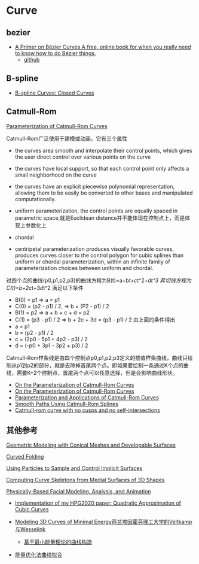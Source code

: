 # Curve

## bezier

- [A Primer on Bézier Curves A free, online book for when you really need to know how to do Bézier things.](https://pomax.github.io/bezierinfo/)
    - [github](https://github.com/lmj01/BezierInfo-2)

## B-spline

- [B-spline Curves: Closed Curves ](https://pages.mtu.edu/~shene/COURSES/cs3621/NOTES/spline/B-spline/bspline-curve-closed.html)

## Catmull-Rom 

[Parameterization of Catmull-Rom Curves](http://www.cemyuksel.com/research/catmullrom_param/)

Catmull-Rom广泛使用于建模或动画，它有三个属性
- the curves area smooth and interpolate their control points, which gives the user direct control over various points on the curve
- the curves have local support, so that each control point only affects a small neighborhood on the curve
- the curves have an explicit piecewise polynomial representation, allowing them to be easily be converted to other bases and manipulated computationally.

- uniform parameterization, the control points are equally spaced in parametric space,就是Euclidean distance并不能体现在控制点上，而是体现上参数化上
- chordal
- centripetal parameterization produces visually favorable curves, produces curves closer to the control polygon for cubic splines than uniform or chordal parameterization, within an infinite family of parameterization choices between uniform and chordal.

过四个点的曲线(p0,p1,p2,p3)的曲线方程为B(t)=a+b*t+c*t^2+d*t^3
其切线方程为C(t)=b+2c*t+3*d*t^2
满足以下条件
- B(0) = p1 => a = p1
- C(0) = (p2 - p1) / 2, => b = (P2 - p1) / 2
- B(1) = p2 => a + b + c + d = p2
- C(1) = (p3 - p1) / 2 => b + 2c + 3d = (p3 - p1) / 2
由上面的条件得出
- a = p1
- b = (p2 - p1) / 2
- c = (2p0 - 5p1 + 4p2 - p3) / 2
- d = (-p0 + 3p1 - 3p2 + p3) / 2

Catmull-Rom样条线是由四个控制点p0,p1,p2,p3定义的插值样条曲线，曲线只绘制从p1到p2的部分，就是去除掉首尾两个点。即如果要绘制一条通过K个点的曲线，需要K+2个控制点，首尾两个点可以任意选择，但是会影响曲线形状。

- [On the Parameterization of Catmull-Rom Curves](http://www.cemyuksel.com/research/catmullrom_param/catmullrom.pdf)
- [On the Parameterization of Catmull-Rom Curves](https://people.engr.tamu.edu/schaefer/research/catmull_rom.pdf)
- [Parameterization and Applications of Catmull-Rom Curves](http://www.cemyuksel.com/research/catmullrom_param/catmullrom_cad.pdf)
- [Smooth Paths Using Catmull-Rom Splines](https://qroph.github.io/2018/07/30/smooth-paths-using-catmull-rom-splines.html)
- [Catmull-rom curve with no cusps and no self-intersections](https://stackoverflow.com/questions/9489736/catmull-rom-curve-with-no-cusps-and-no-self-intersections/)

## 其他参考

[Geometric Modeling with Conical Meshes and Developable Surfaces](http://cg.cs.tsinghua.edu.cn/people/~yangyl/papers/quadmesh.pdf)

[Curved Folding](https://graphics.stanford.edu/~niloy/research/folding/paper_docs/folding_sig_08.pdf)

[Using Particles to Sample and Control Implicit Surfaces](https://dl.acm.org/doi/pdf/10.1145/192161.192227)

[Computing Curve Skeletons from Medial Surfaces of 3D Shapes](https://diglib.eg.org/bitstream/handle/10.2312/LocalChapterEvents.TPCG.TPCG12.099-106/099-106.pdf?sequence=1)

[Physically-Based Facial Modeling, Analysis, and Animation](https://web.cs.ucla.edu/~dt/papers/vca90/vca90.pdf)

- [Implementation of my HPG2020 paper: Quadratic Approximation of Cubic Curves ](https://github.com/ttnghia/QuadraticApproximation)

- [Modeling 3D Curves of Minimal Energy荷兰埃因霍芬理工大学的Veltkamp与Wesselink]()
    - [基于最小能量理论的曲线构造](https://mp.weixin.qq.com/s/UI6xDWl3g5Yik3HkhCtQ5Q)
- [能量优化法曲线拟合](https://mp.weixin.qq.com/s/5crb2OO-_WruPMmDy0aXhg)